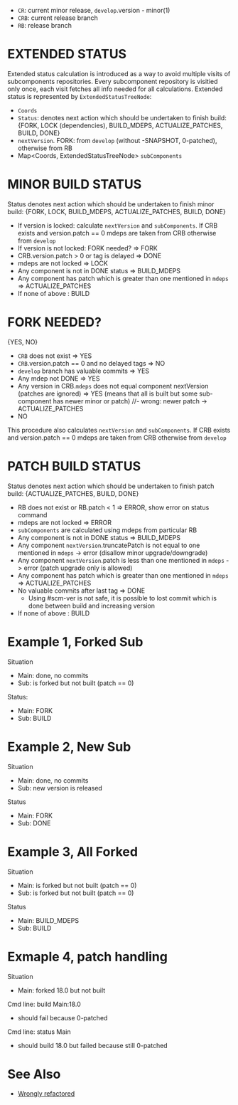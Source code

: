 - `CR`: current minor release,  `develop`.version - minor(1)
- `CRB`: current release branch
- `RB`: release branch

# EXTENDED STATUS 

Extended status calculation is introduced as a way to avoid multiple visits of subcomponents repositories. Every subcomponent repository is visitied only once, each visit fetches all info needed for all calculations. Extended status is represented by `ExtendedStatusTreeNode`:

  - `Coords`
  - `Status`: denotes next action which should be undertaken to finish build: {FORK, LOCK (dependencies), BUILD_MDEPS, ACTUALIZE_PATCHES, BUILD, DONE}
  - `nextVersion`. FORK: from `develop` (without -SNAPSHOT, 0-patched), otherwise from RB
  - Map<Coords, ExtendedStatusTreeNode> `subComponents`


# MINOR BUILD STATUS

Status denotes next action which should be undertaken to finish minor build: {FORK, LOCK, BUILD_MDEPS, ACTUALIZE_PATCHES, BUILD, DONE}

- If version is locked: calculate `nextVersion` and `subComponents`. If CRB exists and version.patch == 0 mdeps are taken from CRB otherwise from `develop`
- If version is not locked: FORK needed? => FORK
- CRB.version.patch > 0 or tag is delayed => DONE
- mdeps are not locked => LOCK
- Any component is not in DONE status => BUILD_MDEPS
- Any component has patch which is greater than one mentioned in `mdeps` => ACTUALIZE_PATCHES
- If none of above : BUILD

# FORK NEEDED?

{YES, NO}

- `CRB` does not exist => YES
- `CRB`.version.patch == 0 and no delayed tags => NO
- `develop` branch has valuable commits => YES
- Any mdep not DONE => YES
- Any version in CRB.`mdeps` does not equal component nextVersion (patches are ignored) => YES (means that all is built but some sub-component has newer minor or patch) //- wrong: newer patch -> ACTUALIZE_PATCHES
- NO

This procedure also calculates `nextVersion` and `subComponents`. If CRB exists and version.patch == 0 mdeps are taken from CRB otherwise from `develop`

# PATCH BUILD STATUS

Status denotes next action which should be undertaken to finish patch build: {ACTUALIZE_PATCHES, BUILD, DONE}

- RB does not exist or RB.patch < 1 => ERROR, show error on status command
- mdeps are not locked => ERROR
- `subComponents` are calculated using mdeps from particular RB
- Any component is not in DONE status => BUILD_MDEPS
- Any component `nextVersion`.truncatePatch is not equal to one mentioned in `mdeps` -> error (disallow minor upgrade/downgrade)
- Any component `nextVersion`.patch is less than one mentioned in `mdeps` -> error (patch upgrade only is allowed)
- Any component has patch which is greater than one mentioned in `mdeps` => ACTUALIZE_PATCHES
- No valuable commits after last tag => DONE
  - Using #scm-ver is not safe, it is possible to lost commit which is done between build and increasing version
- If none of above : BUILD

# Example 1, Forked Sub

Situation

- Main:  done, no commits
- Sub:  is forked but not built (patch == 0)

Status:

- Main: FORK
- Sub: BUILD

   
# Example 2, New  Sub

Situation

- Main:  done, no commits
- Sub:  new version is released

Status

- Main: FORK
- Sub: DONE

# Example 3, All Forked

Situation

- Main:  is forked but not built (patch == 0) 
- Sub:  is forked but not built (patch == 0)

Status

- Main: BUILD_MDEPS
- Sub: BUILD

# Exmaple 4, patch handling

Situation

- Main: forked 18.0 but not built

Cmd line: build Main:18.0

- should fail because 0-patched

Cmd line: status Main

- should build 18.0 but failed because still 0-patched

# See Also
- [Wrongly refactored](https://github.com/scm4j/scm4j-releaser/blob/eafe1330dd7076d7e9c1c41dfdbb7dc9e85a6afb/docs/minor-release-status.md)
